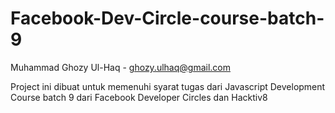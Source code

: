 # Facebook-Dev-Circle-course-batch-9
Muhammad Ghozy Ul-Haq - ghozy.ulhaq@gmail.com

Project ini dibuat untuk memenuhi syarat tugas dari Javascript Development Course batch 9 dari Facebook Developer Circles dan Hacktiv8
